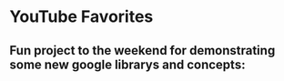 # YouTube Favorites

## Fun project to the weekend for demonstrating some new google librarys and concepts:

